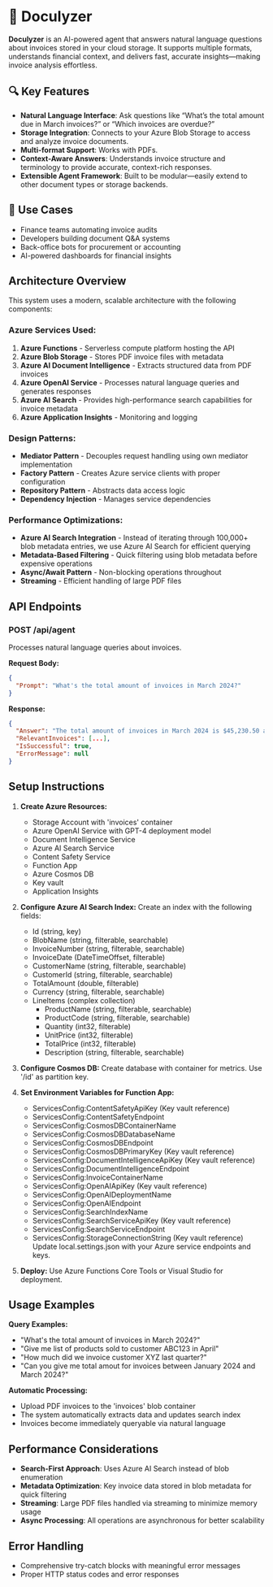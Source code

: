 # 📄 Doculyzer

**Doculyzer** is an AI-powered agent that answers natural language questions about invoices stored in your cloud storage. It supports multiple formats, understands financial context, and delivers fast, accurate insights—making invoice analysis effortless.

## 🔍 Key Features

- **Natural Language Interface**: Ask questions like “What’s the total amount due in March invoices?” or “Which invoices are overdue?”
- **Storage Integration**: Connects to your Azure Blob Storage to access and analyze invoice documents.
- **Multi-format Support**: Works with PDFs.
- **Context-Aware Answers**: Understands invoice structure and terminology to provide accurate, context-rich responses.
- **Extensible Agent Framework**: Built to be modular—easily extend to other document types or storage backends.

## 🧠 Use Cases

- Finance teams automating invoice audits
- Developers building document Q&A systems
- Back-office bots for procurement or accounting
- AI-powered dashboards for financial insights

## Architecture Overview

This system uses a modern, scalable architecture with the following components:

### Azure Services Used:
1. **Azure Functions** - Serverless compute platform hosting the API
2. **Azure Blob Storage** - Stores PDF invoice files with metadata
3. **Azure AI Document Intelligence** - Extracts structured data from PDF invoices
4. **Azure OpenAI Service** - Processes natural language queries and generates responses
5. **Azure AI Search** - Provides high-performance search capabilities for invoice metadata
6. **Azure Application Insights** - Monitoring and logging

### Design Patterns:
- **Mediator Pattern** - Decouples request handling using own mediator implementation
- **Factory Pattern** - Creates Azure service clients with proper configuration
- **Repository Pattern** - Abstracts data access logic
- **Dependency Injection** - Manages service dependencies

### Performance Optimizations:
- **Azure AI Search Integration** - Instead of iterating through 100,000+ blob metadata entries, we use Azure AI Search for efficient querying
- **Metadata-Based Filtering** - Quick filtering using blob metadata before expensive operations
- **Async/Await Pattern** - Non-blocking operations throughout
- **Streaming** - Efficient handling of large PDF files

## API Endpoints

### POST /api/agent
Processes natural language queries about invoices.

**Request Body:**
```json
{
  "Prompt": "What's the total amount of invoices in March 2024?"
}
```

**Response:**
```json
{
  "Answer": "The total amount of invoices in March 2024 is $45,230.50 across 23 invoices.",
  "RelevantInvoices": [...],
  "IsSuccessful": true,
  "ErrorMessage": null
}
```

## Setup Instructions

1. **Create Azure Resources:**
   - Storage Account with 'invoices' container
   - Azure OpenAI Service with GPT-4 deployment model
   - Document Intelligence Service
   - Azure AI Search Service
   - Content Safety Service
   - Function App
   - Azure Cosmos DB
   - Key vault
   - Application Insights

2. **Configure Azure AI Search Index:**
   Create an index with the following fields:
   - Id (string, key)
   - BlobName (string, filterable, searchable)
   - InvoiceNumber (string, filterable, searchable)
   - InvoiceDate (DateTimeOffset, filterable)
   - CustomerName (string, filterable, searchable)
   - CustomerId (string, filterable, searchable)
   - TotalAmount (double, filterable)
   - Currency (string, filterable, searchable)
   - LineItems (complex collection)
		- ProductName (string, filterable, searchable)
		- ProductCode (string, filterable, searchable)
		- Quantity (int32, filterable)
		- UnitPrice (int32, filterable)
		- TotalPrice (int32, filterable)
		- Description (string, filterable, searchable)

3. **Configure Cosmos DB:**
   Create database with container for metrics. Use '/id' as partition key.

4. **Set Environment Variables for Function App:**
   - ServicesConfig:ContentSafetyApiKey (Key vault reference)
   - ServicesConfig:ContentSafetyEndpoint
   - ServicesConfig:CosmosDBContainerName
   - ServicesConfig:CosmosDBDatabaseName
   - ServicesConfig:CosmosDBEndpoint
   - ServicesConfig:CosmosDBPrimaryKey (Key vault reference)
   - ServicesConfig:DocumentIntelligenceApiKey (Key vault reference)
   - ServicesConfig:DocumentIntelligenceEndpoint
   - ServicesConfig:InvoiceContainerName
   - ServicesConfig:OpenAIApiKey (Key vault reference)
   - ServicesConfig:OpenAIDeploymentName
   - ServicesConfig:OpenAIEndpoint
   - ServicesConfig:SearchIndexName
   - ServicesConfig:SearchServiceApiKey (Key vault reference)
   - ServicesConfig:SearchServiceEndpoint
   - ServicesConfig:StorageConnectionString (Key vault reference)
   Update local.settings.json with your Azure service endpoints and keys.

5. **Deploy:**
   Use Azure Functions Core Tools or Visual Studio for deployment.

## Usage Examples

**Query Examples:**
- "What's the total amount of invoices in March 2024?"
- "Give me list of products sold to customer ABC123 in April"
- "How much did we invoice customer XYZ last quarter?"
- "Can you give me total amout for invoices between January 2024 and March 2024?"

**Automatic Processing:**
- Upload PDF invoices to the 'invoices' blob container
- The system automatically extracts data and updates search index
- Invoices become immediately queryable via natural language

## Performance Considerations

- **Search-First Approach**: Uses Azure AI Search instead of blob enumeration
- **Metadata Optimization**: Key invoice data stored in blob metadata for quick filtering
- **Streaming**: Large PDF files handled via streaming to minimize memory usage
- **Async Processing**: All operations are asynchronous for better scalability

## Error Handling

- Comprehensive try-catch blocks with meaningful error messages
- Proper HTTP status codes and error responses